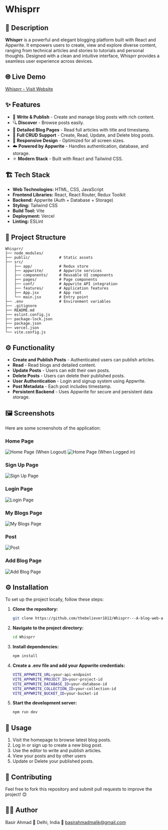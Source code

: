 # Whisprr

## 🚀 Description

**Whisprr** is a powerful and elegant blogging platform built with React and Appwrite. It empowers users to create, view and explore diverse content, ranging from technical articles and stories to tutorials and personal thoughts. Designed with a clean and intuitive interface, Whisprr provides a seamless user experience across devices.

## 🌐 Live Demo

[Whisprr - Visit Website](https://whisprr-fawn.vercel.app)

## ✨ Features

- 📝 **Write & Publish** - Create and manage blog posts with rich content.
- 🔍 **Discover** - Browse posts easily.
- 🧾 **Detailed Blog Pages** - Read full articles with title and timestamp.
- 🔄 **Full CRUD Support** - Create, Read, Update, and Delete blog posts.
- 📱 **Responsive Design** - Optimized for all screen sizes.
- ☁️ **Powered by Appwrite** - Handles authentication, database, and storage.
- ⚛️ **Modern Stack** - Built with React and Tailwind CSS.

## 🏗 Tech Stack

- **Web Technologies:** HTML, CSS, JavaScript
- **Frontend Libraries:** React, React Router, Redux Toolkit
- **Backend:** Appwrite (Auth + Database + Storage)
- **Styling:** Tailwind CSS
- **Build Tool:** Vite
- **Deployment:** Vercel
- **Linting:** ESLint

## 📂 Project Structure

```
Whisprr/
├── node_modules/
├── public/             # Static assets
├── src/
│   ├── app/            # Redux store
│   ├── appwrite/       # Appwrite services
│   ├── components/     # Reusable UI components
│   ├── pages/          # Page components
│   ├── conf/           # Appwrite API integration
│   ├── features/       # Application features
│   ├── App.jsx         # App root
│   └── main.jsx        # Entry point
├── .env                # Environment variables
├── .gitignore
├── README.md
├── eslint.config.js
├── package-lock.json
├── package.json
├── vercel.json
└── vite.config.js
```

## ⚙️ Functionality

- **Create and Publish Posts** - Authenticated users can publish articles.
- **Read** - Read blogs and detailed content.
- **Update Posts** - Users can edit their own posts.
- **Delete Posts** - Users can delete their published posts.
- **User Authentication** - Login and signup system using Appwrite.
- **Post Metadata** - Each post includes timestamp.
- **Persistent Backend** - Uses Appwrite for secure and persistent data storage.

## 🖼 Screenshots

Here are some screenshots of the application:

### Home Page
![Home Page (When Logout)](/public/screenshots/home_ui.png)
![Home Page (When Logged in)](/public/screenshots/home_all_posts.png)

### Sign Up Page
![Sign Up Page](/public/screenshots/signup_page.png)

### Login Page
![Login Page](/public/screenshots/login_page.png)

### My Blogs Page
![My Blogs Page](/public/screenshots/my_blogs_page.png)

### Post
![Post](/public/screenshots/post.png)

### Add Blog Page
![Add Blog Page](/public/screenshots/add_blog_page.png)

## ⚙️ Installation

To set up the project locally, follow these steps:

1. **Clone the repository:**
   ```sh
   git clone https://github.com/thebeliever1812/Whisprr---A-blog-web-app.git
   ```
2. **Navigate to the project directory:**
   ```sh
   cd Whisprr
   ```
3. **Install dependencies:**

   ```sh
   npm install
   ```

4. **Create a .env file and add your Appwrite credentials:**

   ```sh
   VITE_APPWRITE_URL=your-api-endpoint
   VITE_APPWRITE_PROJECT_ID=your-project-id
   VITE_APPWRITE_DATABASE_ID=your-database-id
   VITE_APPWRITE_COLLECTION_ID=your-collection-id
   VITE_APPWRITE_BUCKET_ID=your-bucket-id
   ```

5. **Start the development server:**
   ```sh
   npm run dev
   ```

## 🚀 Usage

1. Visit the homepage to browse latest blog posts.
2. Log in or sign up to create a new blog post.
3. Use the editor to write and publish articles.
4. View your posts and by other users 
5. Update or Delete your published posts.

## 🤝 Contributing

Feel free to fork this repository and submit pull requests to improve the project! 😊

## 🙋‍♂️ Author

Basir Ahmad
📍 Delhi, India
📧 basirahmadmalik@gmail.com
